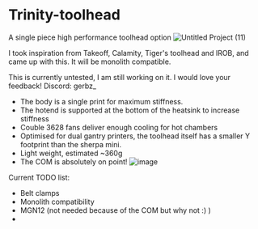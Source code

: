 # Trinity-toolhead
A single piece high performance toolhead option
![Untitled Project (11)](https://github.com/user-attachments/assets/230cbced-bb03-4351-957d-a6a59152c4f1)

I took inspiration from Takeoff, Calamity, Tiger's toolhead and IROB, and came up with this. It will be monolith compatible.

This is currently untested, I am still working on it. I would love your feedback!
Discord: gerbz_

* The body is a single print for maximum stiffness.
* The hotend is supported at the bottom of the heatsink to increase stiffness
* Couble 3628 fans deliver enough cooling for hot chambers
* Optimised for dual gantry printers, the toolhead itself has a smaller Y footprint than the sherpa mini.
* Light weight, estimated ~360g
* The COM is absolutely on point!
![image](https://github.com/user-attachments/assets/4b7fee9b-9277-448e-b6ef-d20bfc20db1b)


Current TODO list:
* Belt clamps
* Monolith compatibility
* MGN12 (not needed because of the COM but why not :) )
* 
